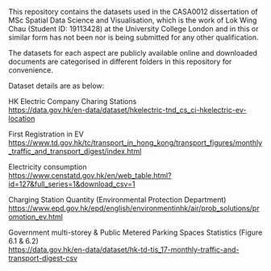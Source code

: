 This repository contains the datasets used in the CASA0012 dissertation of MSc Spatial Data Science and Visualisation, 
which is the work of Lok Wing Chau (Student ID: 19113428) at the University College London and in this 
or similar form has not been nor is being submitted for any other qualification.


The datasets for each aspect are publicly available online and
downloaded documents are categorised in different folders in this repository for convenience.

Dataset details are as below:

HK Electric Company Charing Stations
\
https://data.gov.hk/en-data/dataset/hkelectric-tnd_cs_ci-hkelectric-ev-location

First Registration in EV
\
https://www.td.gov.hk/tc/transport_in_hong_kong/transport_figures/monthly_traffic_and_transport_digest/index.html

Electricity consumption
\
https://www.censtatd.gov.hk/en/web_table.html?id=127&full_series=1&download_csv=1

Charging Station Quantity (Environmental Protection Department)
\
https://www.epd.gov.hk/epd/english/environmentinhk/air/prob_solutions/promotion_ev.html

Government multi-storey & Public Metered Parking Spaces Statistics (Figure 6.1 & 6.2)
\
https://data.gov.hk/en-data/dataset/hk-td-tis_17-monthly-traffic-and-transport-digest-csv
